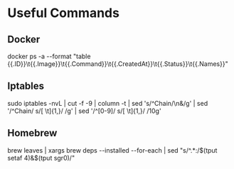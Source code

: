 # Useful Commands

## Docker

docker ps -a --format "table \{{.ID\}}\t\{{.Image\}}\t\{{.Command\}}\t\{{.CreatedAt\}}\t\{{.Status\}}\t\{{.Names\}}"

## Iptables

sudo iptables -nvL | cut -f -9 | column -t | sed 's/^Chain/\n&/g' | sed '/^Chain/ s/\[ \t]{1,}/ /g' | sed '/^\[0-9]/ s/\[ \t]{1,}/ /10g'

## Homebrew

brew leaves | xargs brew deps --installed --for-each | sed "s/^.\*:/$(tput setaf 4)&$(tput sgr0)/"
